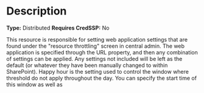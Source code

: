 # Description

**Type:** Distributed
**Requires CredSSP:** No

This resource is responsible for setting web application settings that are
found under the "resource throttling" screen in central admin. The web
application is specified through the URL property, and then any combination of
settings can be applied. Any settings not included will be left as the default
(or whatever they have been manually changed to within SharePoint). Happy hour
is the setting used to control the window where threshold do not apply
throughout the day. You can specify the start time of this window as well as
